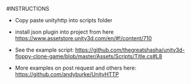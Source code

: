 #INSTRUCTIONS

* Copy paste unityhttp into scripts folder

* install json plugin into project from here https://www.assetstore.unity3d.com/en/#!/content/710

* See the example script: https://github.com/thegreatshasha/unity3d-floppy-clone-game/blob/master/Assets/Scripts/Title.cs#L8

* More examples on post request and others here: https://github.com/andyburke/UnityHTTP
